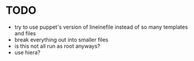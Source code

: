 TODO
====

* try to use puppet's version of lineinefile instead of so many templates and files
* break everything out into smaller files
* is this not all run as root anyways?
* use hiera?



